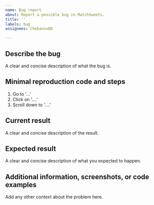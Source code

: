 ```yaml
---
name: Bug report
about: Report a possible bug in MatchSweets.
title: ''
labels: bug
assignees: ChebanovDD

---
```


## Describe the bug

A clear and concise description of what the bug is.

## Minimal reproduction code and steps

1. Go to '...'
2. Click on '....'
3. Scroll down to '....'

## Current result

A clear and concise description of the result.

## Expected result

A clear and concise description of what you expected to happen.

## Additional information, screenshots, or code examples

Add any other context about the problem here.
